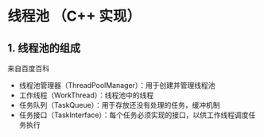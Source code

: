 # 线程池 （C++ 实现）

## 1. 线程池的组成

来自百度百科

- 线程池管理器（ThreadPoolManager）：用于创建并管理线程池
- 工作线程（WorkThread）：线程池中的线程
- 任务队列（TaskQueue）：用于存放还没有处理的任务，缓冲机制
- 任务接口（TaskInterface）：每个任务必须实现的接口，以供工作线程调度任务执行
